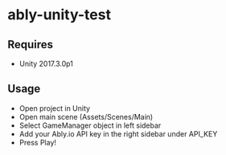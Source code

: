 # ably-unity-test

## Requires
- Unity 2017.3.0p1

## Usage
- Open project in Unity
- Open main scene (Assets/Scenes/Main)
- Select GameManager object in left sidebar
- Add your Ably.io API key in the right sidebar under API_KEY
- Press Play!

